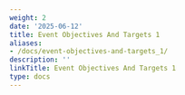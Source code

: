 ```yaml
---
weight: 2
date: '2025-06-12'
title: Event Objectives And Targets 1
aliases:
- /docs/event-objectives-and-targets_1/
description: ''
linkTitle: Event Objectives And Targets 1
type: docs
---
```


